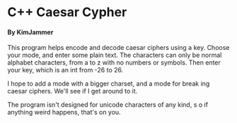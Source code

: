 # C++ Caesar Cypher
#### By KimJammer

This program helps encode and decode caesar ciphers using a key.
Choose your mode, and enter some plain text. The characters can 
only be normal alphabet characters, from a to z with no numbers 
or symbols. Then enter your key, which is an int from -26 to 26.

I hope to add a mode with a bigger charset, and a mode for break
ing caesar ciphers. We'll see if I get around to it.


The program isn't designed for unicode characters of any kind, s
o if anything weird happens, that's on you.